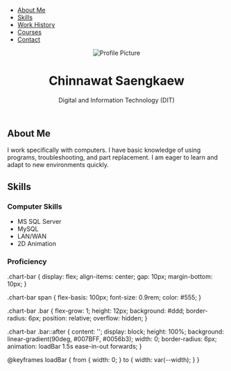<!DOCTYPE html>
<html lang="en">
<head>
    <meta charset="UTF-8">
    <meta name="viewport" content="width=device-width, initial-scale=1.0">
    <title>Chinnawat Saengkaew - Resume</title>
    <link href="https://fonts.googleapis.com/css2?family=Roboto:wght@300;400;700&display=swap" rel="stylesheet">
    <link rel="stylesheet" href="styles.css">
</head>
<body>
    <!-- Navigation -->
    <nav>
        <ul>
            <li><a href="#about">About Me</a></li>
            <li><a href="#skills">Skills</a></li>
            <li><a href="#work-history">Work History</a></li>
            <li><a href="#courses">Courses</a></li>
            <li><a href="#contact">Contact</a></li>
        </ul>
    </nav>
    <div class="resume-container">
        <!-- Header -->
        <header>
            <div class="profile-header">
                <img src="profile.jpg" alt="Profile Picture" class="profile-picture">
                <div class="profile-info">
                    <h1>Chinnawat Saengkaew</h1>
                    <p>Digital and Information Technology (DIT)</p>
                </div>
            </div>
        </header>
        <!-- About Me -->
        <section id="about">
            <h2>About Me</h2>
            <p>I work specifically with computers. I have basic knowledge of using programs, troubleshooting, and part replacement. I am eager to learn and adapt to new environments quickly.</p>
        </section>
        <!-- Skills -->
        <section id="skills">
            <h2>Skills</h2>
            <div class="skills-grid">
                <div class="skill-card">
                    <h3>Computer Skills</h3>
                    <ul>
                        <li>MS SQL Server</li>
                        <li>MySQL</li>
                        <li>LAN/WAN</li>
                        <li>2D Animation</li>
                    </ul>
                </div>
                <div class="skill-chart">
                    <h3>Proficiency</h3>
                    <div class="chart-bar">
 
.chart-bar {
    display: flex;
    align-items: center;
    gap: 10px;
    margin-bottom: 10px;
}

.chart-bar span {
    flex-basis: 100px;
    font-size: 0.9rem;
    color: #555;
}

.chart-bar .bar {
    flex-grow: 1;
    height: 12px;
    background: #ddd;
    border-radius: 6px;
    position: relative;
    overflow: hidden;
}

.chart-bar .bar::after {
    content: '';
    display: block;
    height: 100%;
    background: linear-gradient(90deg, #007BFF, #0056b3);
    width: 0;
    border-radius: 6px;
    animation: loadBar 1.5s ease-in-out forwards;
}

@keyframes loadBar {
    from {
        width: 0;
    }
    to {
        width: var(--width);
    }
}
